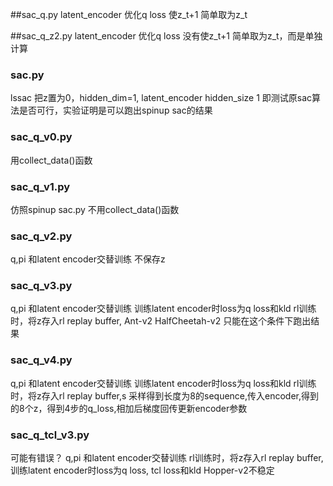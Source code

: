##sac_q.py 
latent_encoder 优化q loss 
使z_t+1 简单取为z_t

##sac_q_z2.py 
latent_encoder 优化q loss 
没有使z_t+1 简单取为z_t，而是单独计算

### sac.py
lssac 
把z置为0，hidden_dim=1, latent_encoder hidden_size 1
即测试原sac算法是否可行，实验证明是可以跑出spinup sac的结果

### sac_q_v0.py
用collect_data()函数

### sac_q_v1.py
仿照spinup sac.py
不用collect_data()函数

### sac_q_v2.py
q,pi 和latent encoder交替训练
不保存z

### sac_q_v3.py
q,pi 和latent encoder交替训练
训练latent encoder时loss为q loss和kld
rl训练时，将z存入rl replay buffer,
Ant-v2 HalfCheetah-v2 只能在这个条件下跑出结果

### sac_q_v4.py
q,pi 和latent encoder交替训练
训练latent encoder时loss为q loss和kld
rl训练时，将z存入rl replay buffer,s
采样得到长度为8的sequence,传入encoder,得到的8个z，得到4步的q_loss,相加后梯度回传更新encoder参数

### sac_q_tcl_v3.py
可能有错误？
q,pi 和latent encoder交替训练
rl训练时，将z存入rl replay buffer,
训练latent encoder时loss为q loss, tcl loss和kld
Hopper-v2不稳定
